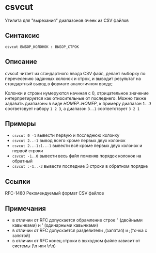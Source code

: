 csvcut
======

Утилита для "вырезания" диапазонов ячеек из CSV файлов

Синтаксис
---------
`csvcut ВЫБОР_КОЛОНОК : ВЫБОР_СТРОК`

Описание
--------
cvscut читает из стандартного ввода CSV файл, делает выборку по перечесению заданных колонок и строк,
и выводит результат на стандартный вывод в формате аналогичном вводу;

Колонки и строки нумеруются начиная с 0, отрицательное значение интерпретируется как относительные от последнего.
Можно также задавать диапазоны в виде *НОМЕР..НОМЕР*, к примеру диапазон `1..3` соответсвует набору `1 2 3`, а диапазон `3..1` соответствует `3 2 1`

Примеры
-------
* `csvcut 0 -1` вывести первую и последнюю колонку
* `csvcut 2..-1` вывод всего кроме первых двух колонок
* `csvcut 2..-1:1..-1` вывести всё кроме первых двух колонок и первой строки
* `csvcut -1..0` вывести весь файл поменяв порядок колонок на обратный
* `csvcut :-1..-3` вывести последние 3 строки в обратном порядке

Ссылки
------
RFC-1480 Рекомендуемый формат CSV файлов

Примечания
----------
* в отличии от RFC допускается обрамление строк " (двойными кавычками) и ' (одинарными кавычками)
* в отличии от RFC допускается разделители ,(запятая) и ;(точка с запятой)
* в отличии от RFC конец строки в выходном файле зависит от системы (\n или \r\n)


